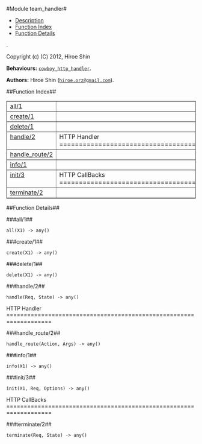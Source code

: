 

#Module team_handler#
* [Description](#description)
* [Function Index](#index)
* [Function Details](#functions)


.

Copyright (c) (C) 2012, Hiroe Shin

__Behaviours:__ [`cowboy_http_handler`](cowboy_http_handler.md).

__Authors:__ Hiroe Shin ([`hiroe.orz@gmail.com`](mailto:hiroe.orz@gmail.com)).<a name="index"></a>

##Function Index##


<table width="100%" border="1" cellspacing="0" cellpadding="2" summary="function index"><tr><td valign="top"><a href="#all-1">all/1</a></td><td></td></tr><tr><td valign="top"><a href="#create-1">create/1</a></td><td></td></tr><tr><td valign="top"><a href="#delete-1">delete/1</a></td><td></td></tr><tr><td valign="top"><a href="#handle-2">handle/2</a></td><td>HTTP Handler
===================================================================.</td></tr><tr><td valign="top"><a href="#handle_route-2">handle_route/2</a></td><td></td></tr><tr><td valign="top"><a href="#info-1">info/1</a></td><td></td></tr><tr><td valign="top"><a href="#init-3">init/3</a></td><td>HTTP CallBacks
===================================================================.</td></tr><tr><td valign="top"><a href="#terminate-2">terminate/2</a></td><td></td></tr></table>


<a name="functions"></a>

##Function Details##

<a name="all-1"></a>

###all/1##


`all(X1) -> any()`

<a name="create-1"></a>

###create/1##


`create(X1) -> any()`

<a name="delete-1"></a>

###delete/1##


`delete(X1) -> any()`

<a name="handle-2"></a>

###handle/2##


`handle(Req, State) -> any()`

HTTP Handler
===================================================================<a name="handle_route-2"></a>

###handle_route/2##


`handle_route(Action, Args) -> any()`

<a name="info-1"></a>

###info/1##


`info(X1) -> any()`

<a name="init-3"></a>

###init/3##


`init(X1, Req, Options) -> any()`

HTTP CallBacks
===================================================================<a name="terminate-2"></a>

###terminate/2##


`terminate(Req, State) -> any()`

